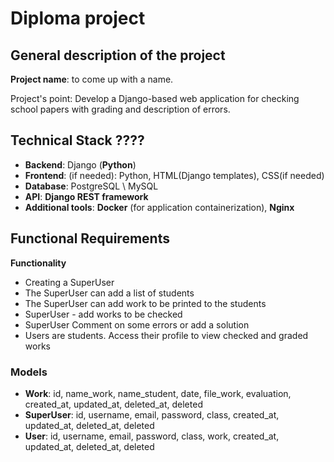 # Diploma project

## General description of the project
**Project name**: to come up with a name.

Project's point: Develop a Django-based web application 
for checking school papers with grading and description of errors.

## **Technical Stack** ????
* **Backend**: Django (**Python**)                                                                                      
* **Frontend**: (if needed): Python, HTML(Django templates), CSS(if needed)                                             
* **Database**: PostgreSQL \ MySQL                                                                                      
* **API**: **Django REST framework**                                                                                    
* **Additional tools**: **Docker** (for application containerization), **Nginx**                                        

## **Functional Requirements** 
**Functionality**
* Creating a SuperUser
* The SuperUser can add a list of students
* The SuperUser can add work to be printed to the students
* SuperUser - add works to be checked
* SuperUser Comment on some errors or add a solution
* Users are students. Access their profile to view checked and graded works


### **Models**
* **Work**: id, name_work, name_student, date, file_work, evaluation, 
created_at, updated_at, deleted_at, deleted                                                                   
* **SuperUser**: id, username, email, password, class, 
created_at, updated_at, deleted_at, deleted
* **User**: id, username, email, password, class, work, created_at,                                                         
updated_at, deleted_at, deleted             


